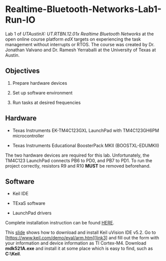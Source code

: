 # Realtime-Bluetooth-Networks-Lab1-Run-IO

Lab 1 of *UTAustinX: UT.RTBN.12.01x Realtime Bluetooth Networks* at the open online course platform *edX* targets on experiencing the task management without interrupts or RTOS. The course was created by Dr. Jonathan Valvano and Dr. Ramesh Yerraballi at the University of Texas at Austin.

## Objectives

1. Prepare hardware devices

2. Set up software environment

3. Run tasks at desired frequencies

## Hardware

- Texas Instruments EK-TM4C123GXL LaunchPad with TM4C123GH6PM microcontroller

- Texas Instruments Educational BoosterPack MKII (BOOSTXL-EDUMKII)

The two hardware devices are required for this lab. Unfortunately, the TM4C123 LaunchPad connects PB6 to PD0, and PB7 to PD1. To run the project correctly, resistors R9 and R10 **MUST** be removed beforehand.

## Software

- Keil IDE

- TExaS software

- LaunchPad drivers

Complete installation instruction can be found [HERE][link1].

This [slide][link2] shows how to download and install Keil uVision IDE v5.2. Go to [https://www.keil.com/demo/eval/arm.htm][link3] and fill out the form with your information and device information as TI Cortex-M4. Download **mdk521A.exe** and install it at some place which is easy to find, such as **C:\Keil**.


[//]: # (References)
[link1]: http://edx-org-utaustinx.s3.amazonaws.com/UT601x/RTOSdownload.html "SW Installation Instruction"
[link2]: http://edx-org-utaustinx.s3.amazonaws.com/UT601x/RTOSKeilInstall.htm "Keil 5.2 Installation"
[link3]: https://www.keil.com/demo/eval/arm.htm "Register Keil"
